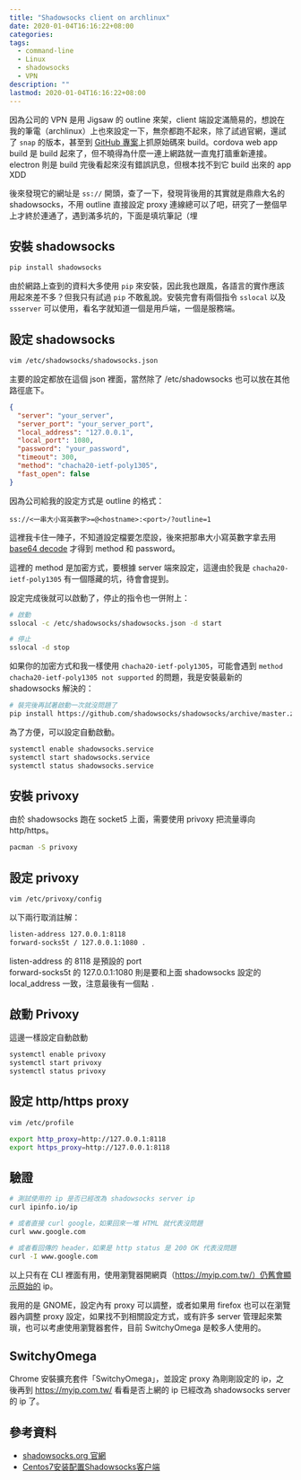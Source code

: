 ```yaml
---
title: "Shadowsocks client on archlinux"
date: 2020-01-04T16:16:22+08:00
categories:
tags:
  - command-line
  - Linux
  - shadowsocks
  - VPN
description: ""
lastmod: 2020-01-04T16:16:22+08:00
---
```


因為公司的 VPN 是用 Jigsaw 的 outline 來架，client 端設定滿簡易的，想說在我的筆電（archlinux）上也來設定一下，無奈都跑不起來，除了試過官網，還試了 `snap` 的版本，甚至到 [GitHub 專案](https://github.com/Jigsaw-Code/outline-client)上抓原始碼來 build。cordova web app build 是 build 起來了，但不曉得為什麼一連上網路就一直鬼打牆重新連接。electron 則是 build 完後看起來沒有錯誤訊息，但根本找不到它 build 出來的 app XDD

後來發現它的網址是 `ss://` 開頭，查了一下，發現背後用的其實就是鼎鼎大名的 shadowsocks，不用 outline 直接設定 proxy 連線總可以了吧，研究了一整個早上才終於連通了，遇到滿多坑的，下面是填坑筆記（埋


## 安裝 shadowsocks

```python
pip install shadowsocks
```

由於網路上查到的資料大多使用 `pip` 來安裝，因此我也跟風，各語言的實作應該用起來差不多？但我只有試過 `pip` 不敢亂說。安裝完會有兩個指令 `sslocal` 以及 `ssserver` 可以使用，看名字就知道一個是用戶端，一個是服務端。


## 設定 shadowsocks

```sh
vim /etc/shadowsocks/shadowsocks.json
```

主要的設定都放在這個 json 裡面，當然除了 /etc/shadowsocks 也可以放在其他路徑底下。

```json
{
  "server": "your_server",
  "server_port": "your_server_port",
  "local_address": "127.0.0.1",
  "local_port": 1080,
  "password": "your_password",
  "timeout": 300,
  "method": "chacha20-ietf-poly1305",
  "fast_open": false
}
```

因為公司給我的設定方式是 outline 的格式：

```
ss://<一串大小寫英數字>=@<hostname>:<port>/?outline=1
```

這裡我卡住一陣子，不知道設定檔要怎麼設，後來把那串大小寫英數字拿去用 [base64 decode](https://blog.rex-tsou.com/2019/12/tips-base64-encode-decode/) 才得到 method 和 password。

這裡的 method 是加密方式，要根據 server 端來設定，這邊由於我是 `chacha20-ietf-poly1305` 有一個隱藏的坑，待會會提到。

設定完成後就可以啟動了，停止的指令也一併附上：

```sh
# 啟動
sslocal -c /etc/shadowsocks/shadowsocks.json -d start

# 停止
sslocal -d stop
```

如果你的加密方式和我一樣使用 `chacha20-ietf-poly1305`，可能會遇到 `method chacha20-ietf-poly1305 not supported` 的問題，我是安裝最新的 shadowsocks 解決的：

```sh
# 裝完後再試著啟動一次就沒問題了
pip install https://github.com/shadowsocks/shadowsocks/archive/master.zip
```


為了方便，可以設定自動啟動。

```sh
systemctl enable shadowsocks.service
systemctl start shadowsocks.service
systemctl status shadowsocks.service
```


## 安裝 privoxy

由於 shadowsocks 跑在 socket5 上面，需要使用 privoxy 把流量導向 http/https。

```sh
pacman -S privoxy
```


## 設定 privoxy

```sh
vim /etc/privoxy/config
```

以下兩行取消註解：

```sh
listen-address 127.0.0.1:8118 
forward-socks5t / 127.0.0.1:1080 . 
```

listen-address 的 8118 是預設的 port  
forward-socks5t 的 127.0.0.1:1080 則是要和上面 shadowsocks 設定的 local_address 一致，注意最後有一個點 `.`


## 啟動 Privoxy

這邊一樣設定自動啟動

```sh
systemctl enable privoxy
systemctl start privoxy
systemctl status privoxy
```


## 設定 http/https proxy

```sh
vim /etc/profile
```

```sh
export http_proxy=http://127.0.0.1:8118
export https_proxy=http://127.0.0.1:8118
```


## 驗證

```sh
# 測試使用的 ip 是否已經改為 shadowsocks server ip
curl ipinfo.io/ip

# 或者直接 curl google，如果回來一堆 HTML 就代表沒問題
curl www.google.com

# 或者看回傳的 header，如果是 http status 是 200 OK 代表沒問題
curl -I www.google.com
```

以上只有在 CLI 裡面有用，使用瀏覽器開網頁（https://myip.com.tw/）仍舊會顯示原始的 ip。

我用的是 GNOME，設定內有 proxy 可以調整，或者如果用 firefox 也可以在瀏覽器內調整 proxy 設定，如果找不到相關設定方式，或有許多 server 管理起來繁瑣，也可以考慮使用瀏覽器套件，目前 SwitchyOmega 是較多人使用的。



## SwitchyOmega

Chrome 安裝擴充套件「SwitchyOmega」，並設定 proxy 為剛剛設定的 ip，之後再到 https://myip.com.tw/ 看看是否上網的 ip 已經改為 shadowsocks server 的 ip 了。


## 參考資料

- [shadowsocks.org 官網](https://shadowsocks.org/en/index.html)
- [Centos7安装配置Shadowsocks客户端](https://dylanyang.top/post/2019/05/15/centos7%E5%AE%89%E8%A3%85%E9%85%8D%E7%BD%AEshadowsocks%E5%AE%A2%E6%88%B7%E7%AB%AF/)
